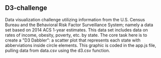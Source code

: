 ## D3-challenge
Data visualization challenge utilizing information from the U.S. Census Bureau and the Behavioral Risk Factor Surveillance System; namely a data set based on 2014 ACS 1-year estimates.  This data set includes data on rates of income, obesity, poverty, etc. by state.  The core task here is to create a "D3 Dabbler": a scatter plot that represents each state with  abberviations inside circle elements.  This graphic is coded in the app.js file, pulling data from data.csv using the d3.csv function.
